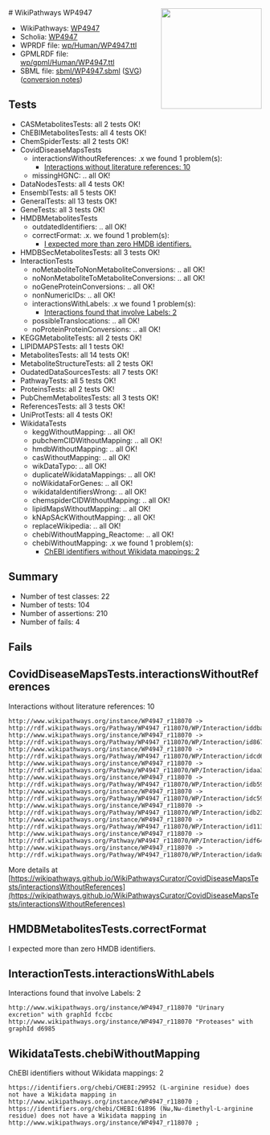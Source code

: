 <img style="float: right; width: 200px" src="../logo.png" />
# WikiPathways WP4947

* WikiPathways: [WP4947](https://identifiers.org/wikipathways:WP4947)
* Scholia: [WP4947](https://scholia.toolforge.org/wikipathways/WP4947)
* WPRDF file: [wp/Human/WP4947.ttl](../wp/Human/WP4947.ttl)
* GPMLRDF file: [wp/gpml/Human/WP4947.ttl](../wp/gpml/Human/WP4947.ttl)
* SBML file: [sbml/WP4947.sbml](../sbml/WP4947.sbml) ([SVG](../sbml/WP4947.svg)) ([conversion notes](../sbml/WP4947.txt))

## Tests
* CASMetabolitesTests: all 2 tests OK!
* ChEBIMetabolitesTests: all 4 tests OK!
* ChemSpiderTests: all 2 tests OK!
* CovidDiseaseMapsTests
    * interactionsWithoutReferences: .x we found 1 problem(s):
        * [Interactions without literature references: 10](#9701cce1)
    * missingHGNC: .. all OK!
* DataNodesTests: all 4 tests OK!
* EnsemblTests: all 5 tests OK!
* GeneralTests: all 13 tests OK!
* GeneTests: all 3 tests OK!
* HMDBMetabolitesTests
    * outdatedIdentifiers: .. all OK!
    * correctFormat: .x. we found 1 problem(s):
        * [I expected more than zero HMDB identifiers.](#ad154c1e)
* HMDBSecMetabolitesTests: all 3 tests OK!
* InteractionTests
    * noMetaboliteToNonMetaboliteConversions: .. all OK!
    * noNonMetaboliteToMetaboliteConversions: .. all OK!
    * noGeneProteinConversions: .. all OK!
    * nonNumericIDs: .. all OK!
    * interactionsWithLabels: .x we found 1 problem(s):
        * [Interactions found that involve Labels: 2](#630d2679)
    * possibleTranslocations: .. all OK!
    * noProteinProteinConversions: .. all OK!
* KEGGMetaboliteTests: all 2 tests OK!
* LIPIDMAPSTests: all 1 tests OK!
* MetabolitesTests: all 14 tests OK!
* MetaboliteStructureTests: all 2 tests OK!
* OudatedDataSourcesTests: all 7 tests OK!
* PathwayTests: all 5 tests OK!
* ProteinsTests: all 2 tests OK!
* PubChemMetabolitesTests: all 3 tests OK!
* ReferencesTests: all 3 tests OK!
* UniProtTests: all 4 tests OK!
* WikidataTests
    * keggWithoutMapping: .. all OK!
    * pubchemCIDWithoutMapping: .. all OK!
    * hmdbWithoutMapping: .. all OK!
    * casWithoutMapping: .. all OK!
    * wikDataTypo: .. all OK!
    * duplicateWikidataMappings: .. all OK!
    * noWikidataForGenes: .. all OK!
    * wikidataIdentifiersWrong: .. all OK!
    * chemspiderCIDWithoutMapping: .. all OK!
    * lipidMapsWithoutMapping: .. all OK!
    * kNApSAcKWithoutMapping: .. all OK!
    * replaceWikipedia: .. all OK!
    * chebiWithoutMapping_Reactome: .. all OK!
    * chebiWithoutMapping: .x we found 1 problem(s):
        * [ChEBI identifiers without Wikidata mappings: 2](#a8d554ce)


## Summary

* Number of test classes: 22
* Number of tests: 104
* Number of assertions: 210
* Number of fails: 4

## Fails

<a name="9701cce1" />

## CovidDiseaseMapsTests.interactionsWithoutReferences

Interactions without literature references: 10
```
http://www.wikipathways.org/instance/WP4947_r118070 -> http://rdf.wikipathways.org/Pathway/WP4947_r118070/WP/Interaction/iddba9e754
http://www.wikipathways.org/instance/WP4947_r118070 -> http://rdf.wikipathways.org/Pathway/WP4947_r118070/WP/Interaction/id867fa452
http://www.wikipathways.org/instance/WP4947_r118070 -> http://rdf.wikipathways.org/Pathway/WP4947_r118070/WP/Interaction/idcd696043
http://www.wikipathways.org/instance/WP4947_r118070 -> http://rdf.wikipathways.org/Pathway/WP4947_r118070/WP/Interaction/idaa339317
http://www.wikipathways.org/instance/WP4947_r118070 -> http://rdf.wikipathways.org/Pathway/WP4947_r118070/WP/Interaction/idb5968796
http://www.wikipathways.org/instance/WP4947_r118070 -> http://rdf.wikipathways.org/Pathway/WP4947_r118070/WP/Interaction/idc596c41b
http://www.wikipathways.org/instance/WP4947_r118070 -> http://rdf.wikipathways.org/Pathway/WP4947_r118070/WP/Interaction/idb2389d79
http://www.wikipathways.org/instance/WP4947_r118070 -> http://rdf.wikipathways.org/Pathway/WP4947_r118070/WP/Interaction/id11389bc9
http://www.wikipathways.org/instance/WP4947_r118070 -> http://rdf.wikipathways.org/Pathway/WP4947_r118070/WP/Interaction/idf6477123
http://www.wikipathways.org/instance/WP4947_r118070 -> http://rdf.wikipathways.org/Pathway/WP4947_r118070/WP/Interaction/ida9a8bbf9
```

More details at [https://wikipathways.github.io/WikiPathwaysCurator/CovidDiseaseMapsTests/interactionsWithoutReferences](https://wikipathways.github.io/WikiPathwaysCurator/CovidDiseaseMapsTests/interactionsWithoutReferences)

<a name="ad154c1e" />

## HMDBMetabolitesTests.correctFormat

I expected more than zero HMDB identifiers.
<a name="630d2679" />

## InteractionTests.interactionsWithLabels

Interactions found that involve Labels: 2
```
http://www.wikipathways.org/instance/WP4947_r118070 "Urinary excretion" with graphId fccbc
http://www.wikipathways.org/instance/WP4947_r118070 "Proteases" with graphId d6985
```

<a name="a8d554ce" />

## WikidataTests.chebiWithoutMapping

ChEBI identifiers without Wikidata mappings: 2
```
https://identifiers.org/chebi/CHEBI:29952 (L-arginine residue) does not have a Wikidata mapping in http://www.wikipathways.org/instance/WP4947_r118070 ; 
https://identifiers.org/chebi/CHEBI:61896 (Nω,Nω-dimethyl-L-arginine residue) does not have a Wikidata mapping in http://www.wikipathways.org/instance/WP4947_r118070 ; 
```


